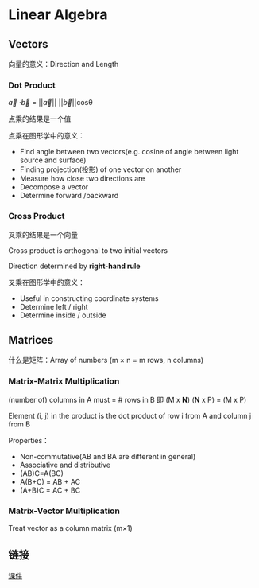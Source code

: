 # Linear Algebra

## Vectors

向量的意义：Direction and Length

### Dot Product

$\vec{a}$ ·$\vec{b}$ = ||$\vec{a}$|| ||$\vec{b}$||cosθ

点乘的结果是一个值

点乘在图形学中的意义：

* Find angle between two vectors(e.g. cosine of angle between light source and surface)
* Finding projection(投影) of one vector on another
* Measure how close two directions are
* Decompose a vector
* Determine forward /backward

### Cross Product

叉乘的结果是一个向量

Cross product is orthogonal to two initial vectors

Direction determined by **right-hand rule**

叉乘在图形学中的意义：

* Useful in constructing coordinate systems
* Determine left / right
* Determine inside / outside

## Matrices

什么是矩阵：Array of numbers (m × n = m rows, n columns)

### Matrix-Matrix Multiplication

(number of) columns in A must = # rows in B 即 (M x **N**) (**N** x P) = (M x P)

Element (i, j) in the product is the dot product of row i from A and column j from B

Properties：

- Non-commutative(AB and BA are different in general)
- Associative and distributive
- (AB)C=A(BC)
- A(B+C) = AB + AC
- (A+B)C = AC + BC

### Matrix-Vector Multiplication

Treat vector as a column matrix (m×1)

## 链接

[课件](https://sites.cs.ucsb.edu/~lingqi/teaching/resources/GAMES101_Lecture_02.pdf)
